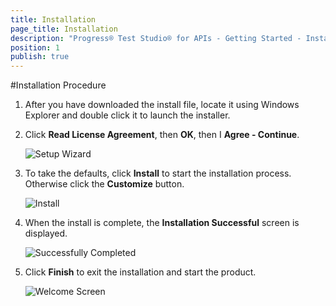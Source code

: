 ```yaml
---
title: Installation
page_title: Installation
description: "Progress® Test Studio® for APIs - Getting Started - Installation"
position: 1
publish: true
---
```


#Installation Procedure

1. After you have downloaded the install file, locate it using Windows Explorer and double click it to launch the installer.
2. Click __Read License Agreement__, then __OK__, then I __Agree - Continue__.

	![Setup Wizard](/img/getting-started/installation/setup-wizard.png)

3. To take the defaults, click __Install__ to start the installation process. Otherwise click the __Customize__ button. 

	![Install](/img/getting-started/installation/install.png)

4. When the install is complete, the __Installation Successful__  screen is displayed.

	![Successfully Completed](/img/getting-started/installation/install-completed.png)

5. Click __Finish__ to exit the installation and start the product.

    ![Welcome Screen](/img/getting-started/installation/welcome-screen.png)



